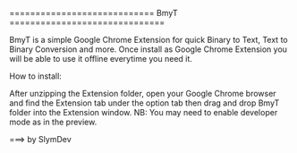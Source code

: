 ============================ BmyT ==============================

  BmyT is a simple Google Chrome Extension for quick Binary to
  Text, Text to Binary Conversion and more.
  Once install as Google Chrome Extension you will be able to
  use it offline everytime you need it.
	  
  How to install:
	  
  After unzipping the Extension folder, open your Google Chrome
  browser and find the Extension tab under the option tab then
  drag and drop BmyT folder into the Extension window.
  NB: You may need to enable developer mode as in the preview.
  
  
===> by SlymDev 
